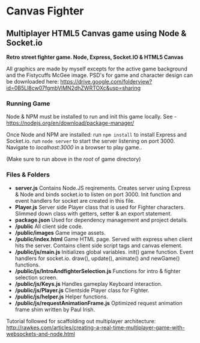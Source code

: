 # Canvas Fighter
## Multiplayer HTML5 Canvas game using Node &amp; Socket.io

**Retro street fighter game. Node, Express, Socket.IO & HTML5 Canvas**

All graphics are made by myself excepts for the active game background and the Fistycuffs McGee image. PSD's for game and character design can be downloaded here: https://drive.google.com/folderview?id=0B5Ll8cw07fgmbVlMN2dhZWRTOXc&usp=sharing

### Running Game
Node & NPM must be installed to run and init this game locally. 
See - https://nodejs.org/en/download/package-manager/

Once Node and NPM are installed:
run `npm install` to install Express and Socket.io.
run `node server` to start the server listening on port 3000.
Navigate to *localhost:3000* in a browser to play game..

(Make sure to run above in the *root* of game directory)

### Files & Folders
- **server.js** Contains Node.JS reqirements. Creates server using Express & Node and binds socket.io to listen on port 3000. Init function and event handlers for socket are created in this file. 
- **Player.js** Server side Player class that is used for Fighter characters. Slimmed down class with getters, setter & an export statement.
- **package.json** Used for dependency management and project details.
- **/public** All client side code.
- **/public/images** Game image assets. 
- **/public/index.html** Game HTML page. Served with express when client hits the server. Contains client side script tags and canvas element. 
- **/public/js/main.js** Initializes global variables. init() game function. Event handlers for socket.io. draw(), update(), animate() and newGame() functions.
- **/public/js/IntroAndfighterSelection.js** Functions for intro & fighter selection screen. 
- **/public/js/Keys.js** Handles gameplay Keyboard interaction.
- **/public/js/Player.js** Clientside Player class for Fighter. 
- **/public/js/helper.js** Helper functions.
- **/public/js/requestAnimationFrame.js** Optimized request animation frame shim written by Paul Irish. 

Tutorial followed for scaffolding out multiplayer architecture: http://rawkes.com/articles/creating-a-real-time-multiplayer-game-with-websockets-and-node.html

